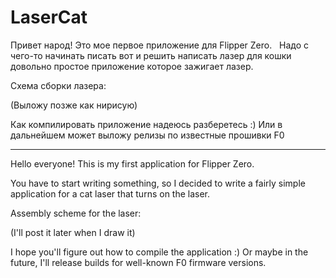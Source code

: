 # LaserCat


Привет народ! Это мое первое приложение для Flipper Zero.   Надо с чего-то начинать писать вот и решить написать лазер для кошки довольно простое приложение которое зажигает лазер. 


Схема сборки лазера: 

(Выложу позже как нирисую)


Как компилировать приложение надеюсь разберетесь :)  Или в дальнейшем может выложу релизы по известные прошивки F0


---------------------------------------------
Hello everyone! This is my first application for Flipper Zero.

You have to start writing something, so I decided to write a fairly simple application for a cat laser that turns on the laser.

Assembly scheme for the laser:

(I'll post it later when I draw it)

I hope you'll figure out how to compile the application :) Or maybe in the future, I'll release builds for well-known F0 firmware versions.
